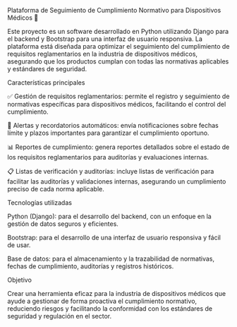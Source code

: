 
Plataforma de Seguimiento de Cumplimiento Normativo para Dispositivos Médicos 🏥

Este proyecto es un software desarrollado en Python utilizando Django para el backend y Bootstrap para una interfaz de usuario responsiva. La plataforma está diseñada para optimizar el seguimiento del cumplimiento de requisitos reglamentarios en la industria de dispositivos médicos, asegurando que los productos cumplan con todas las normativas aplicables y estándares de seguridad.


Características principales

✅ Gestión de requisitos reglamentarios: permite el registro y seguimiento de normativas específicas para dispositivos médicos, facilitando el control del cumplimiento.

📅 Alertas y recordatorios automáticos: envía notificaciones sobre fechas límite y plazos importantes para garantizar el cumplimiento oportuno.

📊 Reportes de cumplimiento: genera reportes detallados sobre el estado de los requisitos reglamentarios para auditorías y evaluaciones internas.

📋 Listas de verificación y auditorías: incluye listas de verificación para facilitar las auditorías y validaciones internas, asegurando un cumplimiento preciso de cada norma aplicable.


Tecnologías utilizadas

Python (Django): para el desarrollo del backend, con un enfoque en la gestión de datos seguros y eficientes.

Bootstrap: para el desarrollo de una interfaz de usuario responsiva y fácil de usar.

Base de datos: para el almacenamiento y la trazabilidad de normativas, fechas de cumplimiento, auditorías y registros históricos.


Objetivo


Crear una herramienta eficaz para la industria de dispositivos médicos que ayude a gestionar de forma proactiva el cumplimiento normativo, reduciendo riesgos y facilitando la conformidad con los estándares de seguridad y regulación en el sector.
